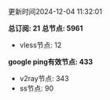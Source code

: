 更新时间2024-12-04 11:32:01

**总订阅: 21**
**总节点: 5961**
- vless节点: 12

**google ping有效节点: 433**
- v2ray节点: 343
- ss节点: 90
